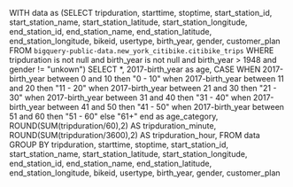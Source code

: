 WITH data as (SELECT tripduration,
starttime,
stoptime,
start_station_id,
start_station_name,
start_station_latitude,
start_station_longitude,
end_station_id,
end_station_name,
end_station_latitude,
end_station_longitude,
bikeid,
usertype,
birth_year,
gender,
customer_plan FROM `bigquery-public-data.new_york_citibike.citibike_trips`
WHERE tripduration is not null and birth_year is not null and birth_year > 1948 and gender != "unkown")
SELECT *,
2017-birth_year as age,
CASE WHEN 2017-birth_year between 0 and 10 then "0 - 10" 
when 2017-birth_year between 11 and 20 then "11 - 20" 
when 2017-birth_year between 21 and 30 then "21 - 30" 
when 2017-birth_year between 31 and 40 then "31 - 40" 
when 2017-birth_year between 41 and 50 then "41 - 50" 
when 2017-birth_year between 51 and 60 then "51 - 60" 
else "61+" end as age_category,
ROUND(SUM(tripduration/60),2) AS tripduration_minute,
ROUND(SUM(tripduration/3600),2) AS tripduration_hour,
FROM data
GROUP BY tripduration, 
starttime,
stoptime,
start_station_id,
start_station_name,
start_station_latitude,
start_station_longitude,
end_station_id,
end_station_name,
end_station_latitude,
end_station_longitude,
bikeid,
usertype,
birth_year,
gender,
customer_plan
